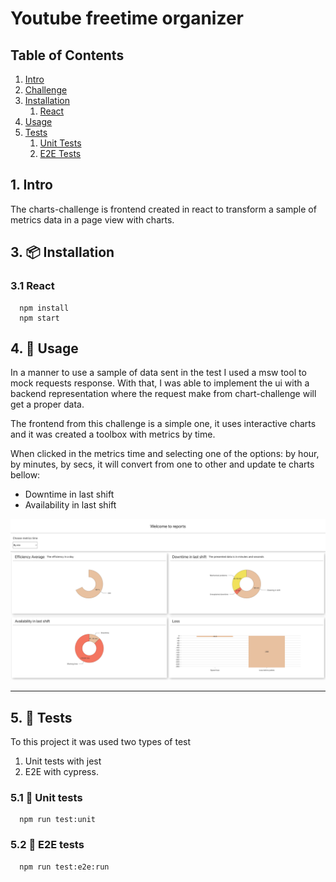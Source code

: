 # Youtube freetime organizer

## Table of Contents

<!-- vscode-markdown-toc -->

1. [Intro](#Intro)
2. [Challenge](#Intro)
3. [Installation](#Installation)
   1. [React](#React)
4. [Usage](#Usage)
5. [Tests](#Tests)
   1. [Unit Tests](#unitTests)
   2. [E2E Tests](#e2eTests)

## 1. <a name='Intro'></a>Intro

The charts-challenge is frontend created in react to transform a sample of metrics data in a page view with charts.

## 3. 📦 <a name='Installation'></a>Installation

### 3.1 React

```
  npm install
  npm start
```

## 4. 📖 <a name='Usage'></a>Usage

In a manner to use a sample of data sent in the test I used a msw tool to mock requests response. With that, I was able to implement the ui with a backend representation where the request make from chart-challenge will get a proper data.

The frontend from this challenge is a simple one, it uses interactive charts and it was created a toolbox with metrics by time.

When clicked in the metrics time and selecting one of the options: by hour, by minutes, by secs, it will convert from one to other and update te charts bellow:

- Downtime in last shift
- Availability in last shift

![picture](public/images/charts-challenge-screen.png)

---

## 5. 📄 <a name='Tests'></a>Tests

To this project it was used two types of test

1. Unit tests with jest
2. E2E with cypress.

### 5.1 📄 <a name='unitTests'></a>Unit tests

```
  npm run test:unit
```

### 5.2 📄 <a name='e2eTests'></a>E2E tests

```
  npm run test:e2e:run
```
